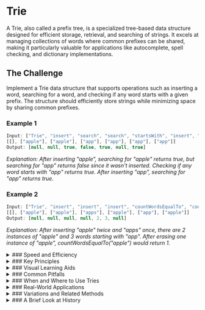 # Trie

A Trie, also called a prefix tree, is a specialized tree-based data structure designed for efficient storage, retrieval, and searching of strings. It excels at managing collections of words where common prefixes can be shared, making it particularly valuable for applications like autocomplete, spell checking, and dictionary implementations.

## The Challenge

Implement a Trie data structure that supports operations such as inserting a word, searching for a word, and checking if any word starts with a given prefix. The structure should efficiently store strings while minimizing space by sharing common prefixes.

### Example 1

```js
Input: ["Trie", "insert", "search", "search", "startsWith", "insert", "search"]
[[], ["apple"], ["apple"], ["app"], ["app"], ["app"], ["app"]]
Output: [null, null, true, false, true, null, true]
```

_Explanation: After inserting "apple", searching for "apple" returns true, but searching for "app" returns false since it wasn't inserted. Checking if any word starts with "app" returns true. After inserting "app", searching for "app" returns true._

### Example 2

```js
Input: ["Trie", "insert", "insert", "insert", "countWordsEqualTo", "countWordsStartingWith", "erase"]
[[], ["apple"], ["apple"], ["apps"], ["apple"], ["app"], ["apple"]]
Output: [null, null, null, null, 2, 3, null]
```

_Explanation: After inserting "apple" twice and "apps" once, there are 2 instances of "apple" and 3 words starting with "app". After erasing one instance of "apple", countWordsEqualTo("apple") would return 1._

<details>
<summary>
### Speed and Efficiency
</summary>

Tries offer excellent performance for string operations:

- **Time Complexity**:
  - **Insertion:** $O(m)$ where $m$ is the length of the word being inserted.
  - **Search:** $O(m)$ where $m$ is the length of the word being searched.
  - **Prefix Search:** $O(m)$ where $m$ is the length of the prefix.
- **Space Complexity:** $O(n \cdot k)$ where $n$ is the number of keys and $k$ is the average key length. However, the actual space usage is often much less due to prefix sharing.
</details>
<details>
<summary>
### Key Principles
</summary>

Tries are built on several fundamental concepts:

- **Prefix Sharing:** Common prefixes among words are represented by shared paths in the tree, reducing storage requirements.

- **Character-by-Character Navigation:** Each node in the trie represents a single character, and the path from the root to a node forms a string.

- **End-of-Word Markers:** Special flags or counters indicate where complete words end within the structure.

- **Children References:** Each node contains references (typically an array or hashmap) to its potential child nodes, one for each possible next character.

- **Root Node:** The trie begins with an empty root node that serves as the starting point for all strings.
</details>
<details>
<summary>
### Visual Learning Aids
</summary>

For those who benefit from visual explanations, consider checking out these resources for interactive and animated guides:

- [Trie Data Structure Implementation (LeetCode) - YouTube](https://www.youtube.com/watch?v=giiaIofn31A)
- [Introduction to the Trie Data Structure - YouTube](https://www.youtube.com/watch?v=CX777rfuZtM)
- [Trie Algorithm Visualization - Interactive Tool](https://gallery.selfboot.cn/en/algorithms/trie)
- [AlgoMonster Trie Visualization](https://algo.monster/liteproblems/208)

</details>
<details>
<summary>
### Common Pitfalls
</summary>

When implementing or using Tries, be mindful of these common challenges:

- **Memory Overhead:** For small datasets, tries might consume more memory than simpler data structures due to the node structure.

- **Implementation Complexity:** Properly handling end-of-word markers and node deletion can be tricky.

- **Character Set Limitations:** Many implementations assume a fixed character set (like lowercase English letters), requiring adaptation for broader applications.

- **Deletion Logic:** Removing words while maintaining the integrity of other stored words requires careful consideration.

- **Balancing Node Structure:** Choosing between arrays and hashmaps for child references involves tradeoffs between speed and memory usage.
</details>
<details>
<summary>
### When and Where to Use Tries
</summary>

Tries are ideal in scenarios such as:

- **Autocomplete Systems:** Where prefix-based suggestions are needed.

- **Spell Checkers:** For efficiently verifying if words exist in a dictionary.

- **IP Routing Tables:** Using tries to store network prefixes.

- **Predictive Text:** In mobile keyboards and search engines.

- **Word Games:** For quickly validating words against a dictionary.

However, they may not be the best choice for:

- **Simple, One-time Lookups:** Where building the trie would be overhead.

- **Memory-Constrained Environments:** When space efficiency is critical and the dataset doesn't benefit from prefix sharing.

- **Numeric or Non-String Data:** Where other data structures might be more appropriate.
</details>
<details>
<summary>
### Real-World Applications
</summary>

Tries are used in many practical areas, including:

- **Search Engines:** For quick autocompletion of search queries.

- **Text Editors:** To implement features like autocomplete and spell checking.

- **Dictionary Software:** For efficient word lookup and validation.

- **Network Routers:** To store and match IP address prefixes.

- **Natural Language Processing:** For tasks like word prediction and text analysis.

- **Database Systems:** For indexing string-based data.

- **Genomic Sequence Analysis:** For searching DNA/RNA patterns.
</details>
<details>
<summary>
### Variations and Related Methods
</summary>

Several specialized variations extend or modify the basic Trie:

- **Compressed Trie (Radix Tree):** Merges nodes with single children to save space.

- **Ternary Search Tree:** A more space-efficient variant with three pointers per node.

- **Suffix Tree:** Stores all suffixes of a string, useful for pattern matching.

- **PATRICIA Trie:** A space-optimized trie variant that uses bit manipulation.

- **Burst Tries:** Combines tries with other data structures for improved performance.

- **HAT-Trie:** A cache-conscious trie variant that offers better practical performance.
</details>
<details>
<summary>
### A Brief Look at History
</summary>

The trie data structure was first described by René de la Briandais in 1959. The name "trie" comes from the word "retrieval," highlighting its primary purpose. Edward Fredkin later popularized the structure, sometimes calling it a "radix tree" or "prefix tree." Despite being over 60 years old, tries continue to evolve with modern computing needs, finding new applications in areas like machine learning, big data, and real-time systems where efficient string operations are crucial.

</details>